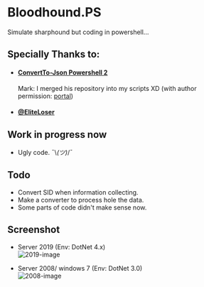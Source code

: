 # Bloodhound.PS
Simulate sharphound but coding in powershell...

## Specially Thanks to:
- #### [ConvertTo-Json Powershell 2](https://github.com/EliteLoser/ConvertTo-Json)
  Mark: I merged his repository into my scripts XD (with author permission: [portal](https://github.com/EliteLoser/ConvertTo-Json/issues/5))
- #### [@EliteLoser](https://github.com/EliteLoser)

## Work in progress now
- Ugly code. ¯\\_(ツ)_/¯

## Todo
- Convert SID when information collecting.
- Make a converter to process hole the data.
- Some parts of code didn't make sense now.

## Screenshot
- Server 2019 (Env: DotNet 4.x)  
![2019-image](https://user-images.githubusercontent.com/30458572/158213041-0c42489c-3821-4ad2-82e7-3e10048c72ea.png)
 
- Server 2008/ windows 7 (Env: DotNet 3.0)  
![2008-image](https://user-images.githubusercontent.com/30458572/158213221-41554c2e-327a-4049-8754-e57d2f96254f.png)

